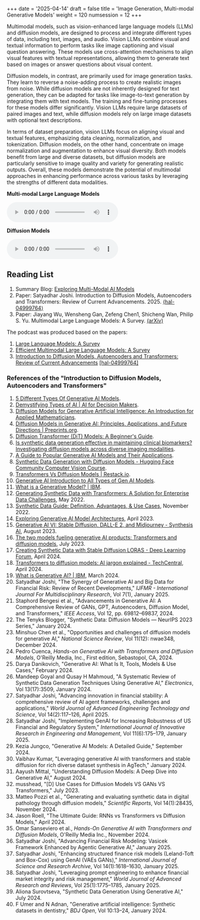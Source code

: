 +++
date = '2025-04-14'
draft = false
title = 'Image Generation, Multi-modal Generative Models'
weight = 120
numsession = 12
+++

Multimodal models, such as vision-enhanced large language models (LLMs) and diffusion models, are designed to process and integrate different types of data, including text, images, and audio. Vision LLMs combine visual and textual information to perform tasks like image captioning and visual question answering. These models use cross-attention mechanisms to align visual features with textual representations, allowing them to generate text based on images or answer questions about visual content.
<!-- more -->
Diffusion models, in contrast, are primarily used for image generation tasks. They learn to reverse a noise-adding process to create realistic images from noise. While diffusion models are not inherently designed for text generation, they can be adapted for tasks like image-to-text generation by integrating them with text models. The training and fine-tuning processes for these models differ significantly. Vision LLMs require large datasets of paired images and text, while diffusion models rely on large image datasets with optional text descriptions.

In terms of dataset preparation, vision LLMs focus on aligning visual and textual features, emphasizing data cleaning, normalization, and tokenization. Diffusion models, on the other hand, concentrate on image normalization and augmentation to enhance visual diversity. Both models benefit from large and diverse datasets, but diffusion models are particularly sensitive to image quality and variety for generating realistic outputs. Overall, these models demonstrate the potential of multimodal approaches in enhancing performance across various tasks by leveraging the strengths of different data modalities.

**Multi-modal Large Language Models**

<audio controls>
    <source src="https://insight-gsu-edu-msa8700-public-files-us-east-1.s3.us-east-1.amazonaws.com/podcast/Multimodal+Large+Language+Models_+A+Survey_2.wav">
    Your browser does not support the audio element.
</audio>

**Diffusion Models**

<audio controls>
    <source src="https://insight-gsu-edu-msa8700-public-files-us-east-1.s3.us-east-1.amazonaws.com/podcast/Diffusion+Models%2C+Autoencoders%2C+and+Transformers_+A+Review+of+Advancements.wav">
    Your browser does not support the audio element.
</audio>


## Reading List
1. Summary Blog:  [Exploring Multi-Modal AI Models](https://www.perplexity.ai/page/exploring-multi-modal-ai-model-9H_wfcg5RwuI8Ekh7cmsdw)
2. Paper: Satyadhar Joshi. Introduction to Diffusion Models, Autoencoders and Transformers: Review of Current Advancements. 2025. [⟨hal-04999764⟩](https://hal.science/hal-04999764v1)
3. Paper: Jiayang Wu, Wensheng Gan, Zefeng Chen1, Shicheng Wan, Philip S. Yu. Multimodal Large Language Models: A Survey. [(arXiv)](https://arxiv.org/pdf/2311.13165)


The podcast was produced based on the papers:
1. [Large Language Models: A Survey](https://arxiv.org/pdf/2311.13165)
2. [Efficient Multimodal Large Language Models: A Survey](https://arxiv.org/pdf/2405.10739)
3. [Introduction to Diffusion Models, Autoencoders and
Transformers: Review of Current Advancements](https://insight-gsu-edu-msa8700-public-files-us-east-1.s3.us-east-1.amazonaws.com/docs/Introduction+to+Diffusion+Models%2C+Autoencoders+and+Transformers-+Review+of+Current+Advancements.pdf) [[hal-04999764]](https://hal.science/hal-04999764v1)

### References of the "Introduction to Diffusion Models, Autoencoders and Transformers"

1. [5 Different Types Of Generative AI Models](https://www.neurond.com/blog/generative-ai-models-2).
2. [Demystifying Types of AI | AI for Decision Makers](https://www.neurond.com/blog/demystifying-types-of-ai).
3. [Diffusion Models for Generative Artificial Intelligence: An Introduction for Applied Mathematicians](https://arxiv.org/html/2312.14977v1).
4. [Diffusion Models in Generative AI: Principles, Applications, and Future Directions | Preprints.org](https://www.preprints.org/manuscript/202502.0524/v1).
5. [Diffusion Transformer (DiT) Models: A Beginner's Guide](https://encord.com/blog/diffusion-models-with-transformers/).
6. [Is synthetic data generation effective in maintaining clinical biomarkers? Investigating diffusion models across diverse imaging modalities](https://www.frontiersin.org/journals/artificialintelligence/articles/10.3389/frai.2024.1454441/full).
7. [A Guide to Popular Generative AI Models and Their Applications](https://www.webcluesinfotech.com/a-guide-to-popular-generative-ai-models-and-their-applications/).
8. [Synthetic Data Generation with Diffusion Models - Hugging Face Community Computer Vision Course](https://huggingface.co/learn/computer-vision-course/en/unit10/datagen-diffusion-models).
9. [Transformers Vs Diffusion Models | Restack.io](https://www.restack.io/p/transformer-models-answer-transformers-vs-diffusion-cat-ai).
10. [Generative AI Introduction to All Types of Gen AI Models](https://www.thirdrocktechkno.com/blog/generative-ai-introduction-to-all-types-of-gen-ai-models-2025/).
11. [What is a Generative Model? | IBM](https://www.ibm.com/think/topics/generative-model).
12. [Generating Synthetic Data with Transformers: A Solution for Enterprise Data Challenges](https://developer.nvidia.com/blog/generating-synthetic-data-with-transformers-a-solution-for-enterprise-data-challenges/), May 2022.
13. [Synthetic Data Guide: Definition, Advantages, & Use Cases](https://synthesis.ai/synthetic-data-guide/), November 2022.
14. [Exploring Generative AI Model Architectures](https://unimatrixz.com/topics/ai-art-tools/ai-models-for-generative-ai/), April 2023.
15. [Generative AI VI: Stable Diffusion, DALL-E 2, and Midjourney - Synthesis AI](https://synthesis.ai/2023/08/09/generative-ai-vi-stable-diffusion-dall-e-2-and-midjourney/), August 2023.
16. [The two models fueling generative AI products: Transformers and diffusion models](https://www.gptechblog.com/generative-ai-models-transformers-diffusion-models/), July 2023.
17. [Creating Synthetic Data with Stable Diffusion LORAS - Deep Learning Forum](https://forums.fast.ai/t/creating-synthetic-data-with-stable-diffusion-loras/111747), April 2024.
18. [Transformers to diffusion models: AI jargon explained - TechCentral](https://www.techcentral.co.za), April 2024.
19. [What is Generative AI? | IBM](https://www.ibm.com/think/topics/generative-ai), March 2024.
20. Satyadhar Joshi, "The Synergy of Generative AI and Big Data for Financial Risk: Review of Recent Developments," *IJFMR - International Journal For Multidisciplinary Research*, Vol 7(1), January 2025.
21. Staphord Bengesi et al., "Advancements in Generative AI: A Comprehensive Review of GANs, GPT, Autoencoders, Diffusion Model, and Transformers," *IEEE Access*, Vol 12, pp. 69812–69837, 2024.
22. The Tenyks Blogger, "Synthetic Data: Diffusion Models — NeurIPS 2023 Series," January 2024.
23. Minshuo Chen et al., "Opportunities and challenges of diffusion models for generative AI," *National Science Review*, Vol 11(12): nwae348, December 2024.
24. Pedro Cuenca, *Hands-on Generative AI with Transformers and Diffusion Models*, O'Reilly Media, Inc., First edition, Sebastopol, CA, 2024.
25. Darya Danikovich, "Generative AI: What Is It, Tools, Models & Use Cases," February 2024.
26. Mandeep Goyal and Qusay H Mahmoud, "A Systematic Review of Synthetic Data Generation Techniques Using Generative AI," *Electronics*, Vol 13(17):3509, January 2024.
27. Satyadhar Joshi, "Advancing innovation in financial stability: A comprehensive review of AI agent frameworks, challenges and applications," *World Journal of Advanced Engineering Technology and Science*, Vol 14(2):117–126, April 2025.
28. Satyadhar Joshi, "Implementing GenAI for Increasing Robustness of US Financial and Regulatory System," *International Journal of Innovative Research in Engineering and Management*, Vol 11(6):175–179, January 2025.
29. Kezia Jungco, "Generative AI Models: A Detailed Guide," September 2024.
30. Vaibhav Kumar, "Leveraging generative AI with transformers and stable diffusion for rich diverse dataset synthesis in AgTech," January 2024.
31. Aayush Mittal, "Understanding Diffusion Models: A Deep Dive into Generative AI," August 2024.
32. musshead, "[D] Use Cases for Diffusion Models VS GANs VS Transformers," July 2023.
33. Matteo Pozzi et al., "Generating and evaluating synthetic data in digital pathology through diffusion models," *Scientific Reports*, Vol 14(1):28435, November 2024.
34. Jason Roell, "The Ultimate Guide: RNNs vs Transformers vs Diffusion Models," April 2024.
35. Omar Sanseviero et al., *Hands-On Generative AI with Transformers and Diffusion Models*, O'Reilly Media Inc., November 2024.
36. Satyadhar Joshi, "Advancing Financial Risk Modeling: Vasicek Framework Enhanced by Agentic Generative AI," January 2025.
37. Satyadhar Joshi, "Enhancing structured finance risk models (Leland-Toft and Box-Cox) using GenAI (VAEs GANs)," *International Journal of Science and Research Archive*, Vol 14(1):1618–1630, January 2025.
38. Satyadhar Joshi, "Leveraging prompt engineering to enhance financial market integrity and risk management," *World Journal of Advanced Research and Reviews*, Vol 25(1):1775–1785, January 2025.
39. Aliona Surovtseva, "Synthetic Data Generation Using Generative AI," July 2024.
40. F Umer and N Adnan, "Generative artificial intelligence: Synthetic datasets in dentistry," *BDJ Open*, Vol 10:13–24, January 2024.

